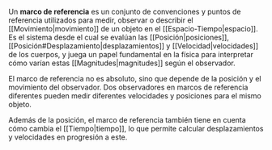 Un **marco de referencia** es un conjunto de convenciones y puntos de referencia utilizados para medir, observar o describir el [[Movimiento|movimiento]] de un objeto en el [[Espacio-Tiempo|espacio]]. Es el sistema desde el cual se evalúan las [[Posición|posiciones]], [[Posición#Desplazamiento|desplazamientos]] y [[Velocidad|velocidades]] de los cuerpos, y juega un papel fundamental en la física para interpretar cómo varían estas [[Magnitudes|magnitudes]] según el observador.

El marco de referencia no es absoluto, sino que depende de la posición y el movimiento del observador. Dos observadores en marcos de referencia diferentes pueden medir diferentes velocidades y posiciones para el mismo objeto.

Además de la posición, el marco de referencia también tiene en cuenta cómo cambia el [[Tiempo|tiempo]], lo que permite calcular desplazamientos y velocidades en progresión a este.